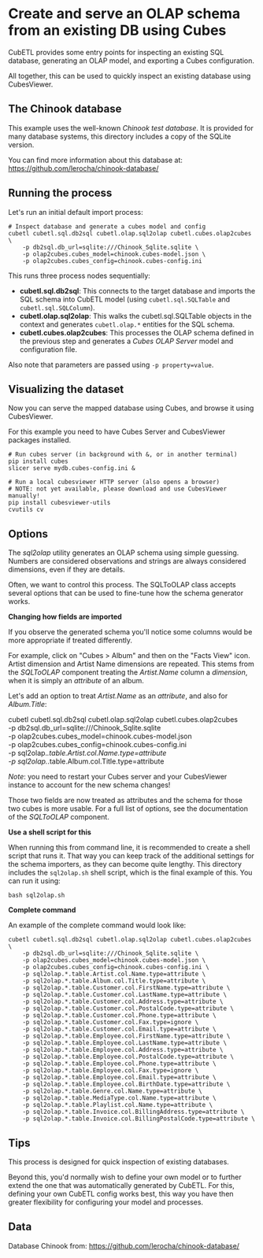 # Create and serve an OLAP schema from an existing DB using Cubes

CubETL provides some entry points for inspecting an existing SQL database,
generating an OLAP model, and exporting a Cubes configuration.

All together, this can be used to quickly inspect an existing database using CubesViewer.

## The Chinook database

This example uses the well-known *Chinook test database*. It is provided for many
database systems, this directory includes a copy of the SQLite version.

You can find more information about this database at:
https://github.com/lerocha/chinook-database/

## Running the process

Let's run an initial default import process:

    # Inspect database and generate a cubes model and config
    cubetl cubetl.sql.db2sql cubetl.olap.sql2olap cubetl.cubes.olap2cubes \
        -p db2sql.db_url=sqlite:///Chinook_Sqlite.sqlite \
        -p olap2cubes.cubes_model=chinook.cubes-model.json \
        -p olap2cubes.cubes_config=chinook.cubes-config.ini

This runs three process nodes sequentially:

* **cubetl.sql.db2sql**: This connects to the target database and imports the SQL schema
  into CubETL model (using `cubetl.sql.SQLTable` and `cubetl.sql.SQLColumn`).
* **cubetl.olap.sql2olap**: This walks the cubetl.sql.SQLTable objects in the context
  and generates `cubetl.olap.*` entities for the SQL schema.
* **cubetl.cubes.olap2cubes**: This processes the OLAP schema defined in the previous step
  and generates a *Cubes OLAP Server* model and configuration file.

Also note that parameters are passed using `-p property=value`.

## Visualizing the dataset

Now you can serve the mapped database using Cubes, and browse it using CubesViewer.

For this example you need to have Cubes Server and CubesViewer packages installed.

    # Run cubes server (in background with &, or in another terminal)
    pip install cubes
    slicer serve mydb.cubes-config.ini &

    # Run a local cubesviewer HTTP server (also opens a browser)
    # NOTE: not yet available, please download and use CubesViewer manually!
    pip install cubesviewer-utils
    cvutils cv

## Options

The *sql2olap* utility generates an OLAP schema using simple guessing. Numbers are
considered observations and strings are always considered dimensions, even if they are
details.

Often, we want to control this process. The SQLToOLAP class accepts several options
that can be used to fine-tune how the schema generator works.

**Changing how fields are imported**

If you observe the generated schema you'll notice some columns would be more appropriate
if treated differently.

For example, click on "Cubes > Album" and then on the "Facts View" icon.
Artist dimension and Artist Name dimensions are repeated. This stems from the *SQLToOLAP* component
treating the *Artist.Name* column a *dimension*, when it is simply an *attribute* of an album.

Let's add an option to treat *Artist.Name* as an *attribute*, and also for *Album.Title*:

cubetl cubetl.sql.db2sql cubetl.olap.sql2olap cubetl.cubes.olap2cubes \
        -p db2sql.db_url=sqlite:///Chinook_Sqlite.sqlite \
        -p olap2cubes.cubes_model=chinook.cubes-model.json \
        -p olap2cubes.cubes_config=chinook.cubes-config.ini \
        -p sql2olap.*.table.Artist.col.Name.type=attribute \
        -p sql2olap.*.table.Album.col.Title.type=attribute

*Note*: you need to restart your Cubes server and your CubesViewer instance to
account for the new schema changes!

Those two fields are now treated as attributes and the schema for those two cubes
is more usable. For a full list of options, see the documentation of the *SQLToOLAP* component.

**Use a shell script for this**

When running this from command line, it is recommended to create a shell script
that runs it. That way you can keep track of the additional settings for the schema importers,
as they can become quite lengthy. This directory includes the `sql2olap.sh` shell script,
which is the final example of this. You can run it using:

    bash sql2olap.sh


**Complete command**

An example of the complete command would look like:

    cubetl cubetl.sql.db2sql cubetl.olap.sql2olap cubetl.cubes.olap2cubes \
        -p db2sql.db_url=sqlite:///Chinook_Sqlite.sqlite \
        -p olap2cubes.cubes_model=chinook.cubes-model.json \
        -p olap2cubes.cubes_config=chinook.cubes-config.ini \
        -p sql2olap.*.table.Artist.col.Name.type=attribute \
        -p sql2olap.*.table.Album.col.Title.type=attribute \
        -p sql2olap.*.table.Customer.col.FirstName.type=attribute \
        -p sql2olap.*.table.Customer.col.LastName.type=attribute \
        -p sql2olap.*.table.Customer.col.Address.type=attribute \
        -p sql2olap.*.table.Customer.col.PostalCode.type=attribute \
        -p sql2olap.*.table.Customer.col.Phone.type=attribute \
        -p sql2olap.*.table.Customer.col.Fax.type=ignore \
        -p sql2olap.*.table.Customer.col.Email.type=attribute \
        -p sql2olap.*.table.Employee.col.FirstName.type=attribute \
        -p sql2olap.*.table.Employee.col.LastName.type=attribute \
        -p sql2olap.*.table.Employee.col.Address.type=attribute \
        -p sql2olap.*.table.Employee.col.PostalCode.type=attribute \
        -p sql2olap.*.table.Employee.col.Phone.type=attribute \
        -p sql2olap.*.table.Employee.col.Fax.type=ignore \
        -p sql2olap.*.table.Employee.col.Email.type=attribute \
        -p sql2olap.*.table.Employee.col.BirthDate.type=attribute \
        -p sql2olap.*.table.Genre.col.Name.type=attribute \
        -p sql2olap.*.table.MediaType.col.Name.type=attribute \
        -p sql2olap.*.table.Playlist.col.Name.type=attribute \
        -p sql2olap.*.table.Invoice.col.BillingAddress.type=attribute \
        -p sql2olap.*.table.Invoice.col.BillingPostalCode.type=attribute \

## Tips

This process is designed for quick inspection of existing databases.

Beyond this, you'd normally wish to define your own model or to further extend
the one that was automatically generated by CubETL. For this, defining your own
CubETL config works best, this way you have then greater flexibility for
configuring your model and processes.

## Data

Database Chinook from: https://github.com/lerocha/chinook-database/
